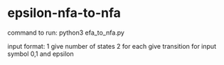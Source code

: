 # epsilon-nfa-to-nfa
command to run: python3 efa_to_nfa.py

input format:
  1 give number of states
  2 for each give transition for input symbol 0,1 and epsilon

